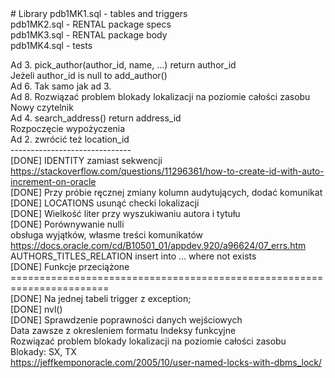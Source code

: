 <meta charset="utf-8">
# Library
pdb1MK1.sql - tables and triggers<br>
pdb1MK2.sql - RENTAL package specs<br>
pdb1MK3.sql - RENTAL package body<br>
pdb1MK4.sql - tests<br>

Ad 3. pick_author(author_id, name, ...) return author_id<br>
Jeżeli author_id is null to add_author()<br>
Ad 6. Tak samo jak ad 3.<br>
Ad 8. Rozwiązać problem blokady lokalizacji na poziomie całości zasobu<br>
Nowy czytelnik<br>
Ad 4. search_address() return address_id<br>
Rozpoczęcie wypożyczenia<br>
Ad 2. zwrócić też location_id<br>
------------------------------<br>
[DONE] IDENTITY zamiast sekwencji https://stackoverflow.com/questions/11296361/how-to-create-id-with-auto-increment-on-oracle<br>
[DONE] Przy próbie ręcznej zmiany kolumn audytujących, dodać komunikat<br>
[DONE] LOCATIONS usunąć checki lokalizacji<br>
[DONE] Wielkość liter przy wyszukiwaniu autora i tytułu<br>
[DONE] Porównywanie nulli<br>
obsługa wyjątków, własme treści komunikatów https://docs.oracle.com/cd/B10501_01/appdev.920/a96624/07_errs.htm<br>
AUTHORS_TITLES_RELATION insert into ... where not exists<br>
[DONE] Funkcje przeciążone<br>
=======================================================================<br>
[DONE] Na jednej tabeli trigger z exception;<br>
[DONE] nvl()<br>
[DONE] Sprawdzenie poprawności danych wejściowych<br>
Data zawsze z okresleniem formatu
Indeksy funkcyjne<br>
Rozwiązać problem blokady lokalizacji na poziomie całości zasobu<br>
Blokady: SX, TX<br>
https://jeffkemponoracle.com/2005/10/user-named-locks-with-dbms_lock/<br>
